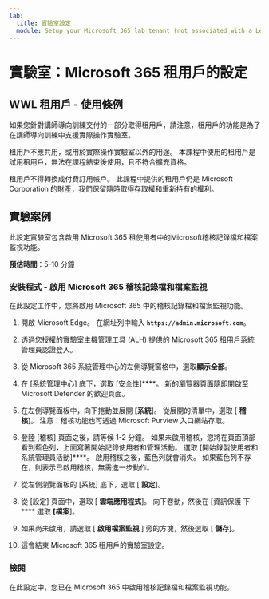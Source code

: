 ```yaml
---
lab:
  title: 實驗室設定
  module: Setup your Microsoft 365 lab tenant (not associated with a Learn module)
---
```


# 實驗室：Microsoft 365 租用戶的設定

## WWL 租用戶 - 使用條例
如果您針對講師導向訓練交付的一部分取得租用戶，請注意，租用戶的功能是為了在講師導向訓練中支援實際操作實驗室。

租用戶不應共用，或用於實際操作實驗室以外的用途。 本課程中使用的租用戶是試用租用戶，無法在課程結束後使用，且不符合擴充資格。

租用戶不得轉換成付費訂用帳戶。 此課程中提供的租用戶仍是 Microsoft Corporation 的財產，我們保留隨時取得存取權和重新持有的權利。

## 實驗案例

此設定實驗室包含啟用 Microsoft 365 租使用者中的Microsoft稽核記錄檔和檔案監視功能。

**預估時間**：5-10 分鐘

### 安裝程式 - 啟用 Microsoft 365 稽核記錄檔和檔案監視

在此設定工作中，您將啟用 Microsoft 365 中的稽核記錄檔和檔案監視功能。  

1. 開啟 Microsoft Edge。 在網址列中輸入 **`https://admin.microsoft.com`**。

1. 透過您授權的實驗室主機管理工具 (ALH) 提供的 Microsoft 365 租用戶系統管理員認證登入。

1. 從 Microsoft 365 系統管理中心的左側導覽窗格中，選取**顯示全部**。

1. 在 [系統管理中心] 底下，選取 [安全性]****。  新的瀏覽器頁面隨即開啟至 Microsoft Defender 的歡迎頁面。

1. 在左側導覽面板中，向下捲動並展開 **[系統**]。  從展開的清單中，選取 [ **稽核**]。  注意：稽核功能也可透過 Microsoft Purview 入口網站存取。

1. 登陸 [稽核] 頁面之後，請等候 1-2 分鐘。  如果未啟用稽核，您將在頁面頂部看到藍色列，上面寫著開始記錄使用者和管理活動。  選取 [開始錄製使用者和系統管理員活動]****。  啟用稽核之後，藍色列就會消失。  如果藍色列不存在，則表示已啟用稽核，無需進一步動作。

1. 從左側瀏覽面板的 [系統] 底下，選取 [ **設定**]。

1. 從 [設定] 頁面中，選取 [ **雲端應用程式**]。   向下卷動，然後在 [資訊保護 下**** 選取 **[檔案**]。

1. 如果尚未啟用，請選取 [ **啟用檔案監視** ] 旁的方塊，然後選取 [ **儲存**]。  

1. 這會結束 Microsoft 365 租用戶的實驗室設定。

### 檢閱

在此設定中，您已在 Microsoft 365 中啟用稽核記錄檔和檔案監視功能。
